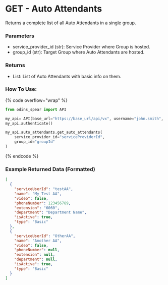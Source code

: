 # GET - Auto Attendants

Returns a complete list of all Auto Attendants in a single group.

### Parameters&#x20;

* service_provider_id (str): Service Provider where Group is hosted.
* group_id (str): Target Group where Auto Attendants are hosted.
### Returns

* List: List of Auto Attendants with basic info on them.

### How To Use:

{% code overflow="wrap" %}
```python
from odins_spear import API

my_api= API(base_url="https://base_url/api/vx", username="john.smith", password="ODIN_INSTANCE_1")
my_api.authenticate()

my_api.auto_attendants.get_auto_attendants(
    service_provider_id="serviceProviderId",
    group_id="groupId"
)
```
{% endcode %}

### Example Returned Data (Formatted)
```json
[
  {
    "serviceUserId": "testAA",
    "name": "My Test AA",
    "video": false,
    "phoneNumber": 123456789,
    "extension": "6060",
    "department": "Department Name",
    "isActive": true,
    "type": "Basic"
  },
  {
    "serviceUserId": "OtherAA",
    "name": "Another AA",
    "video": false,
    "phoneNumber": null,
    "extension": null,
    "department": null,
    "isActive": true,
    "type": "Basic"
  }
]
```
